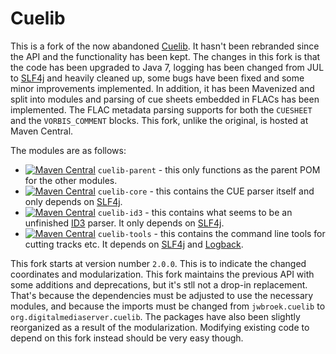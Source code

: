 # Cuelib

This is a fork of the now abandoned [Cuelib](http://code.google.com/p/cuelib). It hasn't been rebranded since the API and the functionality has been kept. The changes in this fork is that the code has been upgraded to Java 7, logging has been changed from JUL to [SLF4j](http://www.slf4j.org/) and heavily cleaned up, some bugs have been fixed and some minor improvements implemented. In addition, it has been Mavenized and split into modules and parsing of cue sheets embedded in FLACs has been implemented. The FLAC metadata parsing supports for both the `CUESHEET` and the `VORBIS_COMMENT` blocks. This fork, unlike the original, is hosted at Maven Central.

The modules are as follows:
* [![Maven Central](https://maven-badges.herokuapp.com/maven-central/org.digitalmediaserver/cuelib-parent/badge.svg)](https://maven-badges.herokuapp.com/maven-central/org.digitalmediaserver/cuelib-parent) `cuelib-parent` - this only functions as the parent POM for the other modules.
* [![Maven Central](https://maven-badges.herokuapp.com/maven-central/org.digitalmediaserver/cuelib-core/badge.svg)](https://maven-badges.herokuapp.com/maven-central/org.digitalmediaserver/cuelib-core) `cuelib-core` - this contains the CUE parser itself and only depends on [SLF4j](http://www.slf4j.org/).
* [![Maven Central](https://maven-badges.herokuapp.com/maven-central/org.digitalmediaserver/cuelib-id3/badge.svg)](https://maven-badges.herokuapp.com/maven-central/org.digitalmediaserver/cuelib-id3) `cuelib-id3` - this contains what seems to be an unfinished [ID3](http://id3.org/) parser. It only depends on [SLF4j](http://www.slf4j.org/).
* [![Maven Central](https://maven-badges.herokuapp.com/maven-central/org.digitalmediaserver/cuelib-tools/badge.svg)](https://maven-badges.herokuapp.com/maven-central/org.digitalmediaserver/cuelib-tools) `cuelib-tools` - this contains the command line tools for cutting tracks etc. It depends on [SLF4j](http://www.slf4j.org/) and [Logback](http://logback.qos.ch).

This fork starts at version number `2.0.0`. This is to indicate the changed coordinates and modularization. This fork maintains the previous API with some additions and deprecations, but it's stll not a drop-in replacement. That's because the dependencies must be adjusted to use the necessary modules, and because the imports must be changed from `jwbroek.cuelib` to `org.digitalmediaserver.cuelib`. The packages have also been slightly reorganized as a result of the modularization. Modifying existing code to depend on this fork instead should be very easy though.
